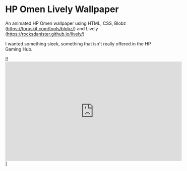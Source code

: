 # HP Omen Lively Wallpaper
An animated HP Omen wallpaper using HTML, CSS, Blobz (https://toruskit.com/tools/blobz/) and Lively (https://rocksdanister.github.io/lively/)

I wanted something sleek, something that isn't really offered in the HP Gaming Hub.

[!<iframe width="560" height="315" src="https://www.youtube.com/embed/XlHTDbKnt9c" title="YouTube video player" frameborder="0" allow="accelerometer; autoplay; clipboard-write; encrypted-media; gyroscope; picture-in-picture" allowfullscreen></iframe>]
